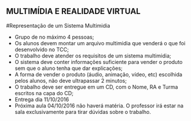 ## MULTIMÍDIA E REALIDADE VIRTUAL

#Representação de um Sistema Multimidia
  - Grupo de no máximo 4 pessoas;
  - Os alunos devem montar um arquivo multimidia que venderá o que foi desenvolvido no TCC;
  - O trabalho deve atender os requisitos de um sistema multimidia;
  - O sistema deve conter informações suficiente para vender o produto sem que o aluno tenha que dar explicações;
  - A forma de vender o produto (áudio, animação, vídeo, etc) escolhida pelos alunos, não deve ultrapassar 2 minutos;
  - O trabalho deve ser entregue em um CD, com o Nome, RA e Turma escritos na capa do CD;
  - Entrega dia 11/10/2016
  - Próxima aula 04/10/2016 não haverá matéria. O professor irá estar na sala exclusivamente para tirar dúvidas sobre o trabalho.
